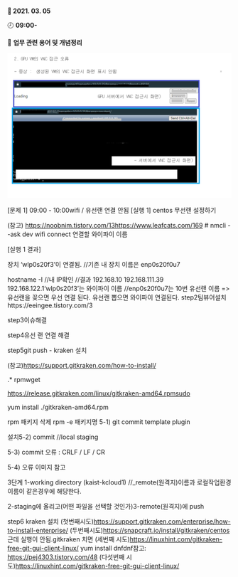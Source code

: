**:date: 2021. 03. 05** 

:clock8: **09:00-**

:bookmark_tabs: **업무 관련 용어 및 개념정리** 



![img](https://github.com/lebcoco/TIL21/blob/main/daily/img/0305.png)

[문제 1] 09:00 - 10:00wifi / 유선랜 연결 안됨
[실행 1] centos 무선랜 설정하기

(참고) https://noobnim.tistory.com/13https://www.leafcats.com/169
\# nmcli --ask dev wifi connect 연결할 와이파이 이름

[실행 1 결과]

장치 ‘wlp0s20f3’이 연결됨. //기존 내 장치 이름은 enp0s20f0u7

hostname -I //내 IP확인	//결과 192.168.10 192.168.111.39 192.168.122.1‘wlp0s20f3’는 와이파이 이름 //enp0s20f0u7는 10번 유선랜 이름
=> 유선랜을 꽂으면 우선 연결 된다. 유선랜 뽑으면 와이파이 연결된다. 
step2팀뷰어설치https://eeingee.tistory.com/3

step3이슈해결

step4유선 랜 연결 해결

step5git push - kraken 설치

(참고)https://support.gitkraken.com/how-to-install/

.* rpmwget 

https://release.gitkraken.com/linux/gitkraken-amd64.rpmsudo 

yum install ./gitkraken-amd64.rpm

rpm 패키지 삭제 rpm -e 패키지명
5-1) git commit template plugin 

설치5-2) commit	//local staging 

5-3) commit 오류 : CRLF / LF / CR

5-4) 오류 이미지 참고

3단계 1-working directory (kaist-kcloud1) //_remote(원격지)이름과 로컬작업환경 이름이 같은경우에 해당한다.

2-staging에 올리고(어떤 파일을 선택할 것인가)3-remote(원격지)에 push

step6 kraken 설치
(첫번째시도)https://support.gitkraken.com/enterprise/how-to-install-enterprise/
(두번째시도)https://snapcraft.io/install/gitkraken/centos
근데 실행이 안됨.gitkraken 치면
(세번째 시도)https://linuxhint.com/gitkraken-free-git-gui-client-linux/
yum install dnfdnf참고: https://pej4303.tistory.com/48
(다섯번째 시도)https://linuxhint.com/gitkraken-free-git-gui-client-linux/
